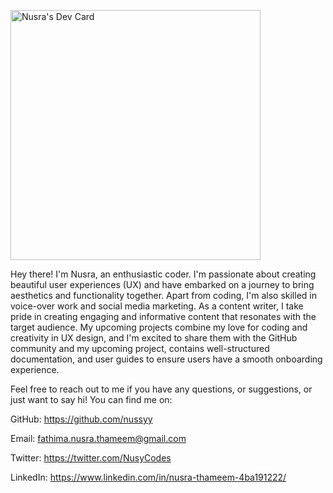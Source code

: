 <a href="https://app.daily.dev/nusyCodes"><img src="https://api.daily.dev/devcards/c0b9a3fda2eb49faade82b83ce5213a8.png?r=lbx" width="400" alt="Nusra's Dev Card"/></a>


Hey there! I'm Nusra, an enthusiastic coder. I'm passionate about creating beautiful user experiences (UX) and have embarked on a journey to bring aesthetics and functionality together. Apart from coding, I'm also skilled in voice-over work and social media marketing. As a content writer, I take pride in creating engaging and informative content that resonates with the target audience.  My upcoming  projects combine my love for coding and creativity in UX design, and I'm excited to share them with the GitHub community and my upcoming project, contains well-structured documentation, and user guides to ensure users have a smooth onboarding experience.




Feel free to reach out to me if you have any questions, or suggestions, or just want to say hi! You can find me on:

GitHub: https://github.com/nussyy 

Email: fathima.nusra.thameem@gmail.com

Twitter: https://twitter.com/NusyCodes

LinkedIn: https://www.linkedin.com/in/nusra-thameem-4ba191222/


